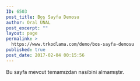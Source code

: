 ```yaml
---
ID: 6503
post_title: Boş Sayfa Demosu
author: Oral ÜNAL
post_excerpt: ""
layout: page
permalink: >
  https://www.trkodlama.com/demo/bos-sayfa-demosu
published: true
post_date: 2017-02-04 00:15:56
---
```

Bu sayfa mevcut temamızdan nasibini almamıştır.